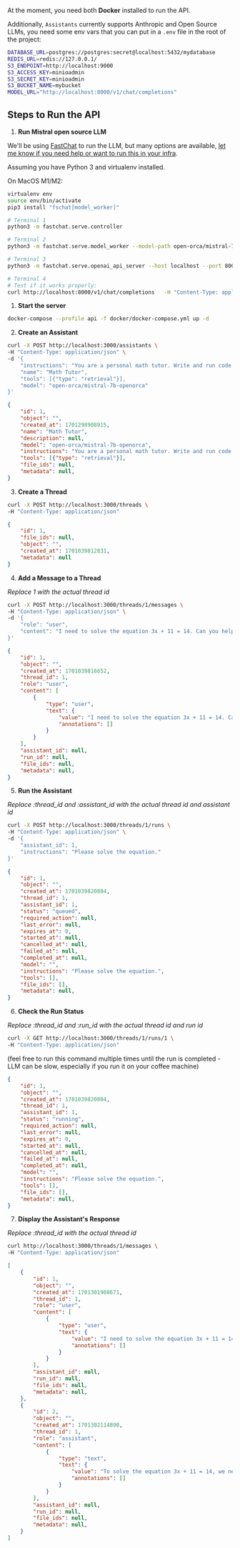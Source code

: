 

At the moment, you need both **Docker** installed to run the API.

Additionally, `Assistants` currently supports Anthropic and Open Source LLMs, you need some env vars that you can put in a `.env` file in the root of the project:

```bash
DATABASE_URL=postgres://postgres:secret@localhost:5432/mydatabase
REDIS_URL=redis://127.0.0.1/
S3_ENDPOINT=http://localhost:9000
S3_ACCESS_KEY=minioadmin
S3_SECRET_KEY=minioadmin
S3_BUCKET_NAME=mybucket
MODEL_URL="http://localhost:8000/v1/chat/completions"
```

## Steps to Run the API

1. **Run Mistral open source LLM**

We'll be using [FastChat](https://github.com/lm-sys/FastChat) to run the LLM, but many options are available, [let me know if you need help or want to run this in your infra](mailto:hi@louis030195.com).

Assuming you have Python 3 and virtualenv installed.

On MacOS M1/M2:

```bash
virtualenv env
source env/bin/activate
pip3 install "fschat[model_worker]"

# Terminal 1
python3 -m fastchat.serve.controller

# Terminal 2
python3 -m fastchat.serve.model_worker --model-path open-orca/mistral-7b-openorca --device mps --load-8bit

# Terminal 3
python3 -m fastchat.serve.openai_api_server --host localhost --port 8000

# Terminal 4
# Test if it works properly:
curl http://localhost:8000/v1/chat/completions   -H "Content-Type: application/json"   -d '{"model": "mistral-7b-openorca","messages": [{"role": "user", "content": "Hello! What is your name?"}]}' 
```

1. **Start the server**

```bash
docker-compose --profile api -f docker/docker-compose.yml up -d
```

2. **Create an Assistant** 

```bash
curl -X POST http://localhost:3000/assistants \
-H "Content-Type: application/json" \
-d '{
    "instructions": "You are a personal math tutor. Write and run code to answer math questions.",
    "name": "Math Tutor",
    "tools": [{"type": "retrieval"}],
    "model": "open-orca/mistral-7b-openorca"
}'
```
```json
{
    "id": 1,
    "object": "",
    "created_at": 1701298908915,
    "name": "Math Tutor",
    "description": null,
    "model": "open-orca/mistral-7b-openorca",
    "instructions": "You are a personal math tutor. Write and run code to answer math questions.",
    "tools": [{"type": "retrieval"}],
    "file_ids": null,
    "metadata": null,
}
```

3. **Create a Thread**

```bash
curl -X POST http://localhost:3000/threads \
-H "Content-Type: application/json"
```
```json
{
    "id": 1,
    "file_ids": null,
    "object": "",
    "created_at": 1701039812831,
    "metadata": null
}
```
4. **Add a Message to a Thread**

*Replace 1 with the actual thread id*

```bash
curl -X POST http://localhost:3000/threads/1/messages \
-H "Content-Type: application/json" \
-d '{
    "role": "user",
    "content": "I need to solve the equation 3x + 11 = 14. Can you help me?"
}'
```
```json
{
    "id": 1,
    "object": "",
    "created_at": 1701039816652,
    "thread_id": 1,
    "role": "user",
    "content": [
        {
            "type": "user",
            "text": {
                "value": "I need to solve the equation 3x + 11 = 14. Can you help me?",
                "annotations": []
            }
        }
    ],
    "assistant_id": null,
    "run_id": null,
    "file_ids": null,
    "metadata": null,
}
```
5. **Run the Assistant**

*Replace :thread_id and :assistant_id with the actual thread id and assistant id*

```bash
curl -X POST http://localhost:3000/threads/1/runs \
-H "Content-Type: application/json" \
-d '{
    "assistant_id": 1,
    "instructions": "Please solve the equation."
}'
```
```json
{
    "id": 1,
    "object": "",
    "created_at": 1701039820804,
    "thread_id": 1,
    "assistant_id": 1,
    "status": "queued",
    "required_action": null,
    "last_error": null,
    "expires_at": 0,
    "started_at": null,
    "cancelled_at": null,
    "failed_at": null,
    "completed_at": null,
    "model": "",
    "instructions": "Please solve the equation.",
    "tools": [],
    "file_ids": [],
    "metadata": null,
}
```
6. **Check the Run Status**

*Replace :thread_id and :run_id with the actual thread id and run id*

```bash
curl -X GET http://localhost:3000/threads/1/runs/1 \
-H "Content-Type: application/json"
```
(feel free to run this command multiple times until the run is completed - LLM can be slow, especially if you run it on your coffee machine)
```json
{
    "id": 1,
    "object": "",
    "created_at": 1701039820804,
    "thread_id": 1,
    "assistant_id": 1,
    "status": "running",
    "required_action": null,
    "last_error": null,
    "expires_at": 0,
    "started_at": null,
    "cancelled_at": null,
    "failed_at": null,
    "completed_at": null,
    "model": "",
    "instructions": "Please solve the equation.",
    "tools": [],
    "file_ids": [],
    "metadata": null,
}
```
7. **Display the Assistant's Response**

*Replace :thread_id with the actual thread id*

```bash
curl http://localhost:3000/threads/1/messages \
-H "Content-Type: application/json"
```
```json
[
    {
        "id": 1,
        "object": "",
        "created_at": 1701301908671,
        "thread_id": 1,
        "role": "user",
        "content": [
            {
                "type": "user",
                "text": {
                    "value": "I need to solve the equation 3x + 11 = 14. Can you help me?",
                    "annotations": []
                }
            }
        ],
        "assistant_id": null,
        "run_id": null,
        "file_ids": null,
        "metadata": null,
    },
    {
        "id": 2,
        "object": "",
        "created_at": 1701302114890,
        "thread_id": 1,
        "role": "assistant",
        "content": [
            {
                "type": "text",
                "text": {
                    "value": "To solve the equation 3x + 11 = 14, we need to isolate the variable x. Here's the step-by-step reasoning:\n\n1. Our goal is to find the value of x that makes the equation true.\n2. First, let's subtract 11 from both sides of the equation to isolate the term with the variable (3x) on one side:\n   3x + 11 - 11 = 14 - 11\n   \n   This simplifies to:\n   3x = 3\n\n3. Now, divide both sides of the equation by 3 to get the value of x:\n   (3x) / 3 = 3 / 3\n\n   This simplifies to:\n   x = 1\n\nSo the solution to the equation is x = 1.",
                    "annotations": []
                }
            }
        ],
        "assistant_id": null,
        "run_id": null,
        "file_ids": null,
        "metadata": null,
    }
]
```
